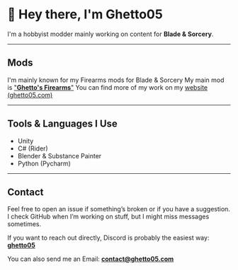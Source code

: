 # 👋 Hey there, I'm Ghetto05

I'm a hobbyist modder mainly working on content for **Blade & Sorcery**.

---

## Mods

I'm mainly known for my Firearms mods for Blade & Sorcery
My main mod is ["**Ghetto's Firearms**"](https://ghetto05.com/en_US/releases/1)
You can find more of my work on my [website (ghetto05.com)](https://ghetto05.com)

---

## Tools & Languages I Use

- Unity
- C# (Rider)
- Blender & Substance Painter
- Python (Pycharm)

---

## Contact

Feel free to open an issue if something’s broken or if you have a suggestion. I check GitHub when I’m working on stuff, but I might miss messages sometimes.

If you want to reach out directly, Discord is probably the easiest way:  
**[ghetto05](https://discordapp.com/users/714263935746048072)**

You can also send me an Email:
**[contact@ghetto05.com](mailto:contact@ghetto05.com)**

